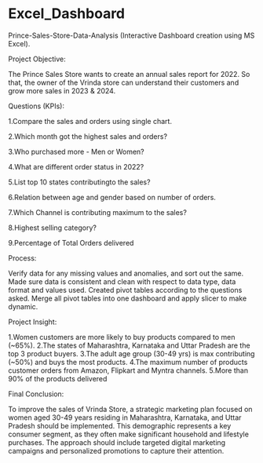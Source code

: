 # Excel_Dashboard

Prince-Sales-Store-Data-Analysis (Interactive Dashboard creation using MS Excel).

Project Objective:

The Prince Sales Store wants to create an annual sales report for 2022. So that, the owner of the Vrinda store can understand their customers and grow more sales in 2023 & 2024.

Questions (KPIs):


1.Compare the sales and orders using single chart.

2.Which month got the highest sales and orders?

3.Who purchased more - Men or Women?

4.What are different order status in 2022?

5.List top 10 states contributingto the sales?

6.Relation between age and gender based on number of orders.

7.Which Channel is contributing maximum to the sales?

8.Highest selling category?

9.Percentage of Total Orders delivered

Process:

Verify data for any missing values and anomalies, and sort out the same.
Made sure data is consistent and clean with respect to data type, data format and values used.
Created pivot tables according to the questions asked.
Merge all pivot tables into one dashboard and apply slicer to make dynamic.

Project Insight:

1.Women customers are more likely to buy products compared to men (~65%).
2.The states of Maharashtra, Karnataka and Uttar Pradesh are the top 3 product buyers.
3.The adult age group (30-49 yrs) is max contributing (~50%) and buys the most products.
4.The maximum number of products customer orders from Amazon, Flipkart and Myntra channels.
5.More than 90% of the products delivered


Final Conclusion:

To improve the sales of Vrinda Store, a strategic marketing plan focused on women aged 30-49 years residing in Maharashtra, Karnataka, and Uttar Pradesh should be implemented. This demographic represents a key consumer segment, as they often make significant household and lifestyle purchases. The approach should include targeted digital marketing campaigns and personalized promotions to capture their attention.















